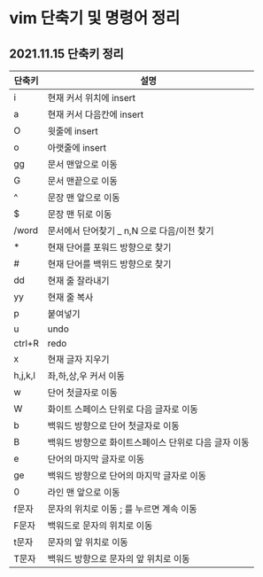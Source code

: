 # vim 단축기 및 명령어 정리



## 2021.11.15 단축키 정리
| 단축키 | 설명                                        |
| ------ | ------------------------------------------- |
| i      | 현재 커서 위치에 insert                     |
| a      | 현재 커서 다음칸에 insert                   |
| O      | 윗줄에 insert                               |
| o      | 아랫줄에 insert                             |
| gg     | 문서 맨앞으로 이동                          |
| G      | 문서 맨끝으로 이동                          |
| ^      | 문장 맨 앞으로 이동                         |
| $      | 문장 맨 뒤로 이동                           |
| /word  | 문서에서 단어찾기 _ n,N 으로 다음/이전 찾기 |
| *      | 현재 단어를 포워드 방향으로 찾기            |
| #      | 현재 단어를 백위드 방향으로 찾기            |
| dd     | 현재 줄 잘라내기                            |
| yy     | 현재 줄 복사                                |
| p      | 붙여넣기                                    |
| u      | undo                                        |
| ctrl+R | redo                                        |
| x      | 현재 글자 지우기                            |
| h,j,k,l | 좌,하,상,우 커서 이동|
| w | 단어 첫글자로 이동 |
| W | 화이트 스페이스 단위로 다음 글자로 이동 |
| b | 백워드 방향으로 단어 첫글자로 이동 |
| B | 백워드 방향으로 화이트스페이스 단위로 다음 글자 이동 |
| e | 단어의 마지막 글자로 이동 |
| ge | 백워드 방향으로 단어의 마지막 글자로 이동 |
| 0 | 라인 맨 앞으로 이동 |
| f문자 | 문자의 위치로 이동 ; 를 누르면 계속 이동 |
| F문자 | 백워드로 문자의 위치로 이동 |
| t문자 | 문자의 앞 위치로 이동 |
| T문자 | 백워드 방향으로 문자의 앞 위치로 이동 |


